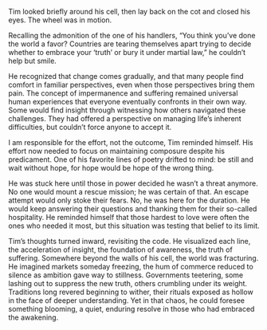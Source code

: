 Tim looked briefly around his cell, then lay back on the cot and closed his eyes. The wheel was in motion.  

Recalling the admonition of the one of his handlers, “You think you’ve done the world a favor? Countries are tearing themselves apart trying to decide whether to embrace your ‘truth’ or bury it under martial law,” he couldn’t help but smile. 

He recognized that change comes gradually, and that many people find comfort in familiar perspectives, even when those perspectives bring them pain. The concept of impermanence and suffering remained universal human experiences that everyone eventually confronts in their own way. Some would find insight through witnessing how others navigated these challenges. They had offered a perspective on managing life’s inherent difficulties, but couldn’t force anyone to accept it. 

I am responsible for the effort, not the outcome, Tim reminded himself. His effort now needed to focus on maintaining composure despite his predicament. One of his favorite lines of poetry drifted to mind: be still and wait without hope, for hope would be hope of the wrong thing. 

He was stuck here until those in power decided he wasn’t a threat anymore. No one would mount a rescue mission; he was certain of that. An escape attempt would only stoke their fears. No, he was here for the duration. He would keep answering their questions and thanking them for their so-called hospitality. He reminded himself that those hardest to love were often the ones who needed it most, but this situation was testing that belief to its limit. 

Tim’s thoughts turned inward, revisiting the code. He visualized each line, the acceleration of insight, the foundation of awareness, the truth of suffering. Somewhere beyond the walls of his cell, the world was fracturing. He imagined markets someday freezing, the hum of commerce reduced to silence as ambition gave way to stillness. Governments teetering, some lashing out to suppress the new truth, others crumbling under its weight. Traditions long revered beginning to wither, their rituals exposed as hollow in the face of deeper understanding. Yet in that chaos, he could foresee something blooming, a quiet, enduring resolve in those who had embraced the awakening.
